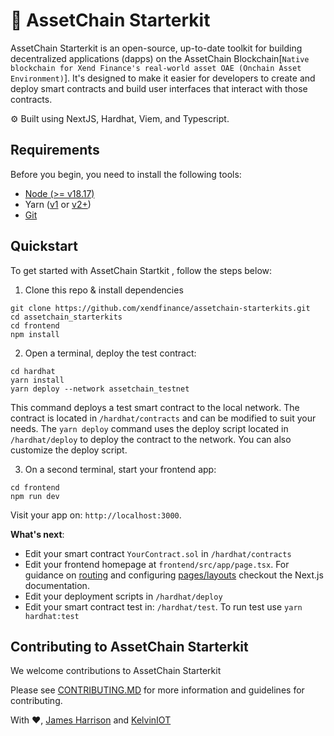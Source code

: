 # 🔗 AssetChain Starterkit

AssetChain Starterkit is an open-source, up-to-date toolkit for building decentralized applications (dapps) on the AssetChain Blockchain[`Native blockchain for Xend Finance's real-world asset OAE (Onchain Asset Environment)`]. It's designed to make it easier for developers to create and deploy smart contracts and build user interfaces that interact with those contracts.

⚙️ Built using NextJS, Hardhat, Viem, and Typescript.

## Requirements

Before you begin, you need to install the following tools:

- [Node (>= v18.17)](https://nodejs.org/en/download/)
- Yarn ([v1](https://classic.yarnpkg.com/en/docs/install/) or [v2+](https://yarnpkg.com/getting-started/install))
- [Git](https://git-scm.com/downloads)

## Quickstart

To get started with AssetChain Startkit , follow the steps below:

1. Clone this repo & install dependencies

```
git clone https://github.com/xendfinance/assetchain-starterkits.git
cd assetchain_starterkits
cd frontend 
npm install
```

2. Open a terminal, deploy the test contract:

```
cd hardhat
yarn install
yarn deploy --network assetchain_testnet
```

This command deploys a test smart contract to the local network. The contract is located in `/hardhat/contracts` and can be modified to suit your needs. The `yarn deploy` command uses the deploy script located in `/hardhat/deploy` to deploy the contract to the network. You can also customize the deploy script.

3. On a second terminal, start your frontend app:

```
cd frontend
npm run dev
```

Visit your app on: `http://localhost:3000`.

**What's next**:

- Edit your smart contract `YourContract.sol` in `/hardhat/contracts`
- Edit your frontend homepage at `frontend/src/app/page.tsx`. For guidance on [routing](https://nextjs.org/docs/app/building-your-application/routing/defining-routes) and configuring [pages/layouts](https://nextjs.org/docs/app/building-your-application/routing/pages-and-layouts) checkout the Next.js documentation.
- Edit your deployment scripts in `/hardhat/deploy`
- Edit your smart contract test in: `/hardhat/test`. To run test use `yarn hardhat:test`


## Contributing to AssetChain Starterkit

We welcome contributions to AssetChain Starterkit

Please see [CONTRIBUTING.MD](https://github.com/AssetChain-Academy/assetchain_starterkits/blob/main/CONTRIBUTING.md) for more information and guidelines for contributing.


With :heart:, <a href="https://github.com/KodeSage" target="_blank">James Harrison</a> and <a href="https://github.com/theiceeman" target="_blank">KelvinIOT</a>
